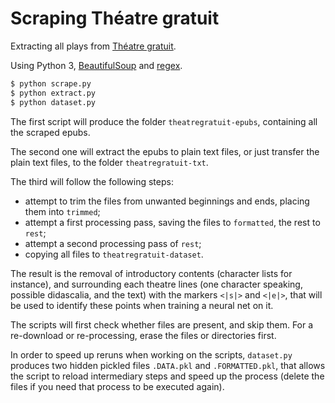 # Scraping Théatre gratuit

Extracting all plays from [Théatre gratuit](https://theatregratuit.com/).

Using Python 3, [BeautifulSoup](https://www.crummy.com/software/BeautifulSoup/bs4/doc/) and [regex](https://pypi.org/project/regex/).

```bash
$ python scrape.py
$ python extract.py
$ python dataset.py
```

The first script will produce the folder `theatregratuit-epubs`, containing all
the scraped epubs.

The second one will extract the epubs to plain text files, or just transfer the
plain text files, to the folder `theatregratuit-txt`.

The third will follow the following steps:
 - attempt to trim the files from unwanted beginnings and ends, placing them
   into `trimmed`;
 - attempt a first processing pass, saving the files to `formatted`, the rest
   to `rest`;
 - attempt a second processing pass of `rest`;
 - copying all files to `theatregratuit-dataset`.

The result is the removal of introductory contents (character lists for
instance), and surrounding each theatre lines (one character speaking, possible
didascalia, and the text) with the markers `<|s|>` and `<|e|>`, that will be
used to identify these points when training a neural net on it.

The scripts will first check whether files are present, and skip them. For a
re-download or re-processing, erase the files or directories first.

In order to speed up reruns when working on the scripts, `dataset.py` produces
two hidden pickled files `.DATA.pkl` and `.FORMATTED.pkl`, that allows the
script to reload intermediary steps and speed up the process (delete the files
if you need that process to be executed again).
